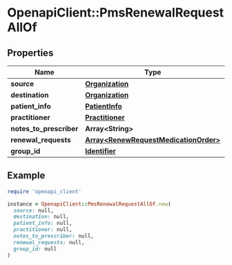 # OpenapiClient::PmsRenewalRequestAllOf

## Properties

| Name | Type | Description | Notes |
| ---- | ---- | ----------- | ----- |
| **source** | [**Organization**](Organization.md) |  |  |
| **destination** | [**Organization**](Organization.md) |  |  |
| **patient_info** | [**PatientInfo**](PatientInfo.md) |  |  |
| **practitioner** | [**Practitioner**](Practitioner.md) |  |  |
| **notes_to_prescriber** | **Array&lt;String&gt;** |  | [optional] |
| **renewal_requests** | [**Array&lt;RenewRequestMedicationOrder&gt;**](RenewRequestMedicationOrder.md) |  |  |
| **group_id** | [**Identifier**](Identifier.md) |  | [optional] |

## Example

```ruby
require 'openapi_client'

instance = OpenapiClient::PmsRenewalRequestAllOf.new(
  source: null,
  destination: null,
  patient_info: null,
  practitioner: null,
  notes_to_prescriber: null,
  renewal_requests: null,
  group_id: null
)
```

